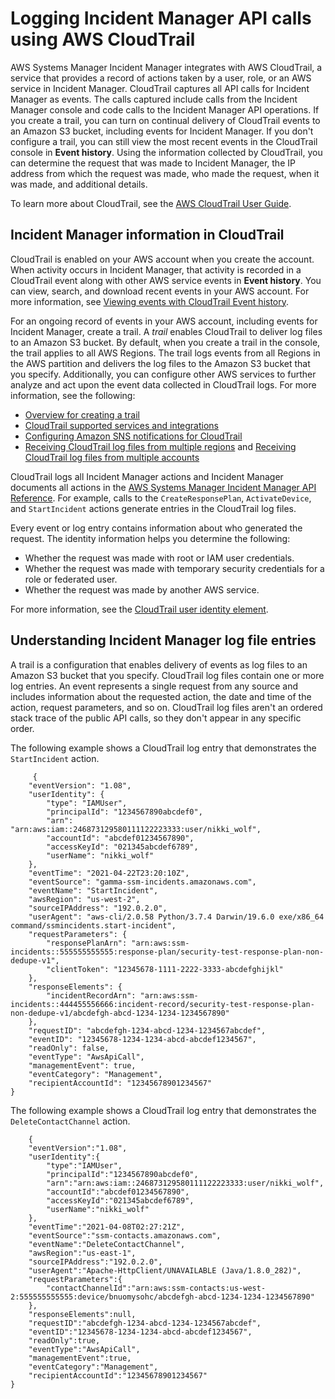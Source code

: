 # Logging Incident Manager API calls using AWS CloudTrail<a name="logging-using-cloudtrail"></a>

AWS Systems Manager Incident Manager integrates with AWS CloudTrail, a service that provides a record of actions taken by a user, role, or an AWS service in Incident Manager\. CloudTrail captures all API calls for Incident Manager as events\. The calls captured include calls from the Incident Manager console and code calls to the Incident Manager API operations\. If you create a trail, you can turn on continual delivery of CloudTrail events to an Amazon S3 bucket, including events for Incident Manager\. If you don't configure a trail, you can still view the most recent events in the CloudTrail console in **Event history**\. Using the information collected by CloudTrail, you can determine the request that was made to Incident Manager, the IP address from which the request was made, who made the request, when it was made, and additional details\.

To learn more about CloudTrail, see the [AWS CloudTrail User Guide](https://docs.aws.amazon.com/awscloudtrail/latest/userguide/cloudtrail-user-guide.html)\.

## Incident Manager information in CloudTrail<a name="service-name-info-in-cloudtrail"></a>

CloudTrail is enabled on your AWS account when you create the account\. When activity occurs in Incident Manager, that activity is recorded in a CloudTrail event along with other AWS service events in **Event history**\. You can view, search, and download recent events in your AWS account\. For more information, see [Viewing events with CloudTrail Event history](https://docs.aws.amazon.com/awscloudtrail/latest/userguide/view-cloudtrail-events.html)\.

For an ongoing record of events in your AWS account, including events for Incident Manager, create a trail\. A *trail* enables CloudTrail to deliver log files to an Amazon S3 bucket\. By default, when you create a trail in the console, the trail applies to all AWS Regions\. The trail logs events from all Regions in the AWS partition and delivers the log files to the Amazon S3 bucket that you specify\. Additionally, you can configure other AWS services to further analyze and act upon the event data collected in CloudTrail logs\. For more information, see the following:
+ [Overview for creating a trail](https://docs.aws.amazon.com/awscloudtrail/latest/userguide/cloudtrail-create-and-update-a-trail.html)
+ [CloudTrail supported services and integrations](https://docs.aws.amazon.com/awscloudtrail/latest/userguide/cloudtrail-aws-service-specific-topics.html)
+ [Configuring Amazon SNS notifications for CloudTrail](https://docs.aws.amazon.com/awscloudtrail/latest/userguide/configure-sns-notifications-for-cloudtrail.html)
+ [Receiving CloudTrail log files from multiple regions](https://docs.aws.amazon.com/awscloudtrail/latest/userguide/receive-cloudtrail-log-files-from-multiple-regions.html) and [Receiving CloudTrail log files from multiple accounts](https://docs.aws.amazon.com/awscloudtrail/latest/userguide/cloudtrail-receive-logs-from-multiple-accounts.html)

CloudTrail logs all Incident Manager actions and Incident Manager documents all actions in the [AWS Systems Manager Incident Manager API Reference](https://docs.aws.amazon.com/incident-manager/latest/APIReference/Welcome.html)\. For example, calls to the `CreateResponsePlan`, `ActivateDevice`, and `StartIncident` actions generate entries in the CloudTrail log files\.

Every event or log entry contains information about who generated the request\. The identity information helps you determine the following:
+ Whether the request was made with root or IAM user credentials\.
+ Whether the request was made with temporary security credentials for a role or federated user\.
+ Whether the request was made by another AWS service\.

For more information, see the [CloudTrail user identity element](https://docs.aws.amazon.com/awscloudtrail/latest/userguide/cloudtrail-event-reference-user-identity.html)\.

## Understanding Incident Manager log file entries<a name="understanding-service-name-entries"></a>

A trail is a configuration that enables delivery of events as log files to an Amazon S3 bucket that you specify\. CloudTrail log files contain one or more log entries\. An event represents a single request from any source and includes information about the requested action, the date and time of the action, request parameters, and so on\. CloudTrail log files aren't an ordered stack trace of the public API calls, so they don't appear in any specific order\. 

The following example shows a CloudTrail log entry that demonstrates the `StartIncident` action\.

```
     {
    "eventVersion": "1.08",
    "userIdentity": {
        "type": "IAMUser",
        "principalId": "1234567890abcdef0",
        "arn": "arn:aws:iam::246873129580111122223333:user/nikki_wolf",
        "accountId": "abcdef01234567890",
        "accessKeyId": "021345abcdef6789",
        "userName": "nikki_wolf"
    },
    "eventTime": "2021-04-22T23:20:10Z",
    "eventSource": "gamma-ssm-incidents.amazonaws.com",
    "eventName": "StartIncident",
    "awsRegion": "us-west-2",
    "sourceIPAddress": "192.0.2.0",
    "userAgent": "aws-cli/2.0.58 Python/3.7.4 Darwin/19.6.0 exe/x86_64 command/ssmincidents.start-incident",
    "requestParameters": {
        "responsePlanArn": "arn:aws:ssm-incidents::555555555555:response-plan/security-test-response-plan-non-dedupe-v1",
        "clientToken": "12345678-1111-2222-3333-abcdefghijkl"
    },
    "responseElements": {
        "incidentRecordArn": "arn:aws:ssm-incidents::444455556666:incident-record/security-test-response-plan-non-dedupe-v1/abcdefgh-abcd-1234-1234-1234567890"
    },
    "requestID": "abcdefgh-1234-abcd-1234-1234567abcdef",
    "eventID": "12345678-1234-1234-abcd-abcdef1234567",
    "readOnly": false,
    "eventType": "AwsApiCall",
    "managementEvent": true,
    "eventCategory": "Management",
    "recipientAccountId": "12345678901234567"
}
```

The following example shows a CloudTrail log entry that demonstrates the `DeleteContactChannel` action\.

```
    {
    "eventVersion":"1.08",
    "userIdentity":{
        "type":"IAMUser",
        "principalId":"1234567890abcdef0",
        "arn":"arn:aws:iam::246873129580111122223333:user/nikki_wolf",
        "accountId":"abcdef01234567890",
        "accessKeyId":"021345abcdef6789",
        "userName":"nikki_wolf"
    },
    "eventTime":"2021-04-08T02:27:21Z",
    "eventSource":"ssm-contacts.amazonaws.com",
    "eventName":"DeleteContactChannel",
    "awsRegion":"us-east-1",
    "sourceIPAddress":"192.0.2.0",
    "userAgent":"Apache-HttpClient/UNAVAILABLE (Java/1.8.0_282)",
    "requestParameters":{
        "contactChannelId":"arn:aws:ssm-contacts:us-west-2:555555555555:device/bnuomysohc/abcdefgh-abcd-1234-1234-1234567890"
    },
    "responseElements":null,
    "requestID":"abcdefgh-1234-abcd-1234-1234567abcdef",
    "eventID":"12345678-1234-1234-abcd-abcdef1234567",
    "readOnly":true,
    "eventType":"AwsApiCall",
    "managementEvent":true,
    "eventCategory":"Management",
    "recipientAccountId":"12345678901234567"
}
```